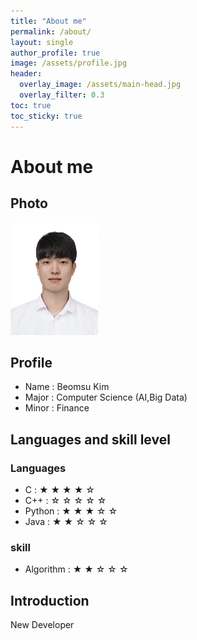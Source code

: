 ```yaml
---
title: "About me"  
permalink: /about/  
layout: single
author_profile: true
image: /assets/profile.jpg
header:
  overlay_image: /assets/main-head.jpg
  overlay_filter: 0.3
toc: true
toc_sticky: true
---
```

# About me

## Photo
<img src="/assets/profile.jpg" width="140" height="180">

## Profile
- Name  : Beomsu Kim
- Major : Computer Science (AI,Big Data)  
- Minor : Finance

## Languages and skill level
### Languages
- C : ★ ★ ★ ★ ☆ 
- C++    : ☆ ☆ ☆ ☆ ☆
- Python : ★ ★ ★ ☆ ☆
- Java   : ★ ★ ☆ ☆ ☆

### skill
- Algorithm : ★ ★ ☆ ☆ ☆


## Introduction
New Developer
